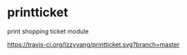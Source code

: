 # printticket
print shopping ticket module

https://travis-ci.org/Izzyyang/printticket.svg?branch=master